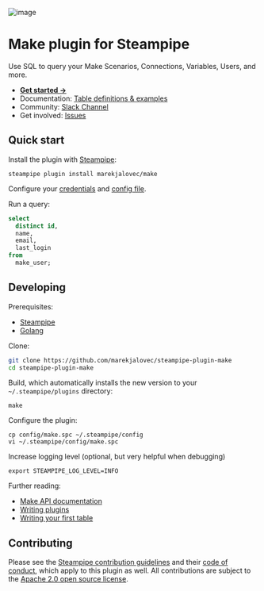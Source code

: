 ![image](https://hub.steampipe.io/images/plugins/marekjalovec/make-social-graphic.png)

# Make plugin for Steampipe

Use SQL to query your Make Scenarios, Connections, Variables, Users, and more.

- **[Get started ->](https://hub.steampipe.io/plugins/marekjalovec/make)**
- Documentation: [Table definitions & examples](https://hub.steampipe.io/plugins/marekjalovec/make/tables)
- Community: [Slack Channel](https://steampipe.io/community/join)
- Get involved: [Issues](https://github.com/marekjalovec/steampipe-plugin-make/issues)

## Quick start

Install the plugin with [Steampipe](https://steampipe.io):

```shell
steampipe plugin install marekjalovec/make
```

Configure your [credentials](https://hub.steampipe.io/plugins/marekjalovec/make#credentials) and [config file](https://hub.steampipe.io/plugins/marekjalovec/make#configuration).

Run a query:

```sql
select
  distinct id,
  name,
  email,
  last_login
from
  make_user;
```

## Developing

Prerequisites:

- [Steampipe](https://steampipe.io/downloads)
- [Golang](https://golang.org/doc/install)

Clone:

```sh
git clone https://github.com/marekjalovec/steampipe-plugin-make
cd steampipe-plugin-make
```

Build, which automatically installs the new version to your `~/.steampipe/plugins` directory:

```
make
```

Configure the plugin:

```
cp config/make.spc ~/.steampipe/config
vi ~/.steampipe/config/make.spc
```

Increase logging level (optional, but very helpful when debugging)

```
export STEAMPIPE_LOG_LEVEL=INFO
```

Further reading:

- [Make API documentation](https://www.make.com/en/api-documentation)
- [Writing plugins](https://steampipe.io/docs/develop/writing-plugins)
- [Writing your first table](https://steampipe.io/docs/develop/writing-your-first-table)

## Contributing

Please see the [Steampipe contribution guidelines](https://github.com/turbot/steampipe/blob/main/CONTRIBUTING.md) and their [code of conduct](https://github.com/turbot/steampipe/blob/main/CODE_OF_CONDUCT.md), which apply to this plugin as well. All contributions are subject to the [Apache 2.0 open source license](https://github.com/turbot/steampipe-plugin-aws/blob/main/LICENSE).
